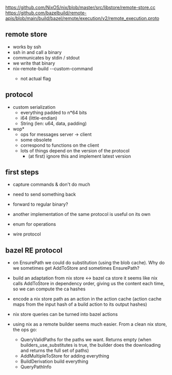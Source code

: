 https://github.com/NixOS/nix/blob/master/src/libstore/remote-store.cc
https://github.com/bazelbuild/remote-apis/blob/main/build/bazel/remote/execution/v2/remote_execution.proto

## remote store
- works by ssh
- ssh in and call a binary
- communicates by stdin / stdout
- we write that binary
- nix-remote-build --custom-command <ours>
  - not actual flag

## protocol
- custom serialization
  - everything padded to n*64 bits
  - i64 (little-endian)
  - String (len: u64, data, padding) 
- wop*
  - ops for messages server -> client
  - some obsolete
  - correspond to functions on the client
  - lots of things depend on the version of the protocol
    - (at first) ignore this and implement latest version

## first steps
- capture commands & don't do much
- need to send something back
- forward to regular binary?
- another implementation of the same protocol is useful on its own

- enum for operations
- wire protocol

## bazel RE protocol

- on EnsurePath we could do substitution (using the blob cache). Why do we sometimes get AddToStore and sometimes EnsurePath?
- build an adaptation from nix store <-> bazel ca store
  it seems like nix calls AddToStore in dependency order, giving us the content each time, so we can compute the ca hashes
- encode a nix store path as an action in the action cache (action cache maps from the input hash of a build action to
  its output hashes)
- nix store queries can be turned into bazel actions

- using nix as a remote builder seems much easier. From a clean nix store, the ops go:
  - QueryValidPaths for the paths we want. Returns empty (when builders_use_substitutes is true, the builder does the downloading and returns the full set of paths)
  - AddMultipleToStore for adding everything
  - BuildDerivation build everything
  - QueryPathInfo


